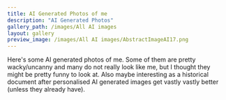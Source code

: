 ```yaml
---
title: AI Generated Photos of me
description: "AI Generated Photos"
gallery_path: /images/All AI images
layout: gallery
preview_image: /images/All AI images/AbstractImageAI17.png
---
```

Here's some AI generated photos of me. Some of them are pretty wacky/uncanny and many do not really look like me, but I thought they might be pretty funny to look at. Also maybe interesting as a historical document after personalised AI generated images get vastly vastly better (unless they already have).